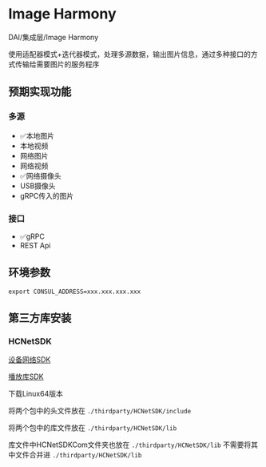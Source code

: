 # Image Harmony

DAI/集成层/Image Harmony

使用适配器模式+迭代器模式，处理多源数据，输出图片信息，通过多种接口的方式传输给需要图片的服务程序

## 预期实现功能

### 多源

- ✅本地图片
- 本地视频
- 网络图片
- 网络视频
- ✅网络摄像头
- USB摄像头
- gRPC传入的图片

### 接口

- ✅gRPC
- REST Api

## 环境参数

```shell
export CONSUL_ADDRESS=xxx.xxx.xxx.xxx
```

## 第三方库安装

### HCNetSDK

[设备网络SDK](https://open.hikvision.com/download/5cda567cf47ae80dd41a54b3?type=10&id=5cda5902f47ae80dd41a54b7)

[播放库SDK](https://open.hikvision.com/download/5cda567cf47ae80dd41a54b3?type=10&id=f11dc00afd8342ac8996493490d77f57)

下载Linux64版本

将两个包中的头文件放在 `./thirdparty/HCNetSDK/include`

将两个包中的库文件放在 `./thirdparty/HCNetSDK/lib`

库文件中HCNetSDKCom文件夹也放在 `./thirdparty/HCNetSDK/lib` 不需要将其中文件合并进 `./thirdparty/HCNetSDK/lib`
